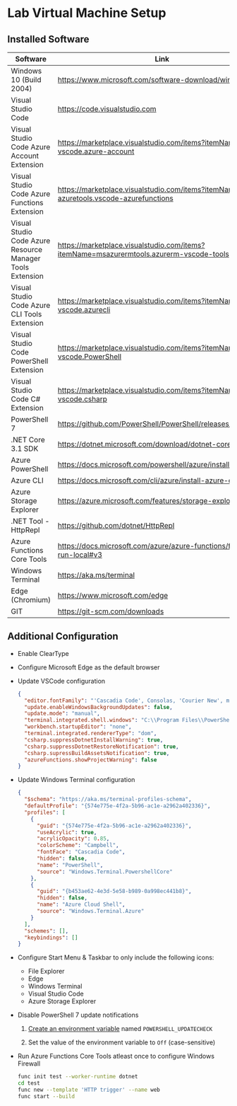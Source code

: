 # Lab Virtual Machine Setup

## Installed Software

| Software | Link |
| --- | --- |
| Windows 10 (Build 2004) | <https://www.microsoft.com/software-download/windows10> |
| Visual Studio Code | <https://code.visualstudio.com> |
| Visual Studio Code Azure Account Extension | <https://marketplace.visualstudio.com/items?itemName=ms-vscode.azure-account> |
| Visual Studio Code Azure Functions Extension | <https://marketplace.visualstudio.com/items?itemName=ms-azuretools.vscode-azurefunctions> |
| Visual Studio Code Azure Resource Manager Tools Extension | <https://marketplace.visualstudio.com/items?itemName=msazurermtools.azurerm-vscode-tools> |
| Visual Studio Code Azure CLI Tools Extension | <https://marketplace.visualstudio.com/items?itemName=ms-vscode.azurecli> |
| Visual Studio Code PowerShell Extension | <https://marketplace.visualstudio.com/items?itemName=ms-vscode.PowerShell> |
| Visual Studio Code C# Extension | <https://marketplace.visualstudio.com/items?itemName=ms-vscode.csharp> |
| PowerShell 7 | <https://github.com/PowerShell/PowerShell/releases/tag/v7.0.3> |
| .NET Core 3.1 SDK | <https://dotnet.microsoft.com/download/dotnet-core/3.1> |
| Azure PowerShell | <https://docs.microsoft.com/powershell/azure/install-az-ps> |
| Azure CLI | <https://docs.microsoft.com/cli/azure/install-azure-cli> |
| Azure Storage Explorer | <https://azure.microsoft.com/features/storage-explorer> |
| .NET Tool - HttpRepl | <https://github.com/dotnet/HttpRepl> |
| Azure Functions Core Tools | <https://docs.microsoft.com/azure/azure-functions/functions-run-local#v3> |
| Windows Terminal | <https://aka.ms/terminal> |
| Edge (Chromium) | <https://www.microsoft.com/edge> |
| GIT | <https://git-scm.com/downloads>

## Additional Configuration

- Enable ClearType
  
- Configure Microsoft Edge as the default browser

- Update VSCode configuration

  ```json
  {
    "editor.fontFamily": "'Cascadia Code', Consolas, 'Courier New', monospace",
    "update.enableWindowsBackgroundUpdates": false,
    "update.mode": "manual",
    "terminal.integrated.shell.windows": "C:\\Program Files\\PowerShell\\7\\pwsh.exe",
    "workbench.startupEditor": "none",
    "terminal.integrated.rendererType": "dom",
    "csharp.suppressDotnetInstallWarning": true,
    "csharp.suppressDotnetRestoreNotification": true,
    "csharp.supressBuildAssetsNotification": true,
    "azureFunctions.showProjectWarning": false
  }
  ```

- Update Windows Terminal configuration

  ```json
  {
    "$schema": "https://aka.ms/terminal-profiles-schema",
    "defaultProfile": "{574e775e-4f2a-5b96-ac1e-a2962a402336}",
    "profiles": [
      {
        "guid": "{574e775e-4f2a-5b96-ac1e-a2962a402336}",
        "useAcrylic": true,
        "acrylicOpacity": 0.85,
        "colorScheme": "Campbell",
        "fontFace": "Cascadia Code",
        "hidden": false,
        "name": "PowerShell",
        "source": "Windows.Terminal.PowershellCore"
      },
      {
        "guid": "{b453ae62-4e3d-5e58-b989-0a998ec441b8}",
        "hidden": false,
        "name": "Azure Cloud Shell",
        "source": "Windows.Terminal.Azure"
      }
    ],
    "schemes": [],
    "keybindings": []
  }
  ```

- Configure Start Menu & Taskbar to only include the following icons:
  - File Explorer
  - Edge
  - Windows Terminal
  - Visual Studio Code
  - Azure Storage Explorer

- Disable PowerShell 7 update notifications

  1. [Create an environment variable](https://docs.microsoft.com/powershell/module/microsoft.powershell.core/about/about_update_notifications?view=powershell-7) named ``POWERSHELL_UPDATECHECK``
  
  1. Set the value of the environment variable to ``Off`` (case-sensitive)

- Run Azure Functions Core Tools atleast once to configure Windows Firewall

  ```bash
  func init test --worker-runtime dotnet
  cd test
  func new --template 'HTTP trigger' --name web
  func start --build
  ```
